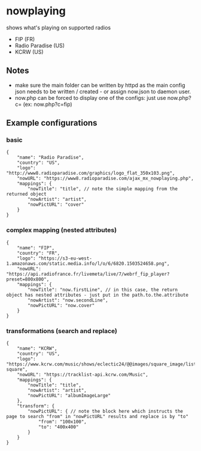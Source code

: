 # nowplaying

shows what's playing on supported radios

- FIP (FR)
- Radio Paradise (US)
- KCRW (US)

## Notes

- make sure the main folder can be written by httpd as the main config json needs to be written / created - or assign now.json to daemon user.
- now.php can be forced to display one of the configs: just use now.php?c=<config name> (ex: now.php?c=fip)

## Example configurations

### basic

```
{
    "name": "Radio Paradise",
    "country": "US",
    "logo": "http://www8.radioparadise.com/graphics/logo_flat_350x103.png",
    "nowURL": "https://www8.radioparadise.com/ajax_mx_nowplaying.php",
    "mappings": {
        "nowTitle": "title", // note the simple mapping from the returned object
        "nowArtist": "artist",
        "nowPictURL": "cover"
    }
}
```

### complex mapping (nested attributes)

```
{
    "name": "FIP",
    "country": "FR",
    "logo": "https://s3-eu-west-1.amazonaws.com/static.media.info/l/o/6/6820.1503524658.png",
    "nowURL": "https://api.radiofrance.fr/livemeta/live/7/webrf_fip_player?preset=800x800",
    "mappings": {
        "nowTitle": "now.firstLine", // in this case, the return object has nested attributes - just put in the path.to.the.attribute
        "nowArtist": "now.secondLine",
        "nowPictURL": "now.cover"
    }
}
```

### transformations (search and replace)

```
{
    "name": "KCRW",
    "country": "US",
    "logo": "https://www.kcrw.com/music/shows/eclectic24/@@images/square_image/listing-square",
    "nowURL": "https://tracklist-api.kcrw.com/Music",
    "mappings": {
        "nowTitle": "title",
        "nowArtist": "artist",
        "nowPictURL": "albumImageLarge"
    },
    "transform": {
        "nowPictURL": { // note the block here which instructs the page to search "from" in "nowPictURL" results and replace is by "to"
            "from": "100x100",
            "to": "400x400"
        }
    }
}
```
